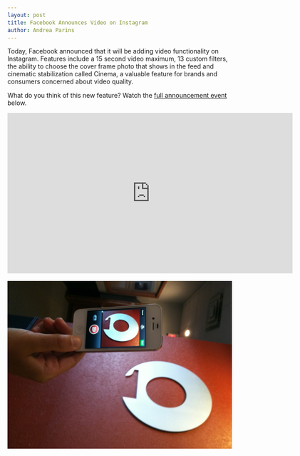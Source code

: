 ```yaml
---
layout: post
title: Facebook Announces Video on Instagram
author: Andrea Parins
---
```


Today, Facebook announced that it will be adding video functionality on Instagram. Features include a 15 second video maximum, 13 custom filters, the ability to choose the cover frame photo that shows in the feed and cinematic stabilization called Cinema, a valuable feature for brands and consumers concerned about video quality.

What do you think of this new feature? Watch the [full announcement event](http://new.livestream.com/accounts/4371393/events/2174163) below.

<iframe src="http://new.livestream.com/accounts/4371393/events/2174163/videos/22041761/player?width=640&height=360&autoPlay=false&mute=false" width="640" height="360" frameborder="0" scrolling="no"></iframe>

![Insight Creative Instagram Video](/img/Insight-Creative-Instagram-Video-e1371754171952-764x1024.jpg)
